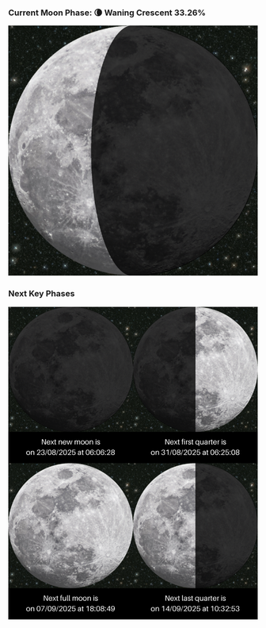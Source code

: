 ### Current Moon Phase: 🌘 Waning Crescent 33.26%
![Moon Phase](moonphase.png)
### Next Key Phases
![Gallery](gallery.png)